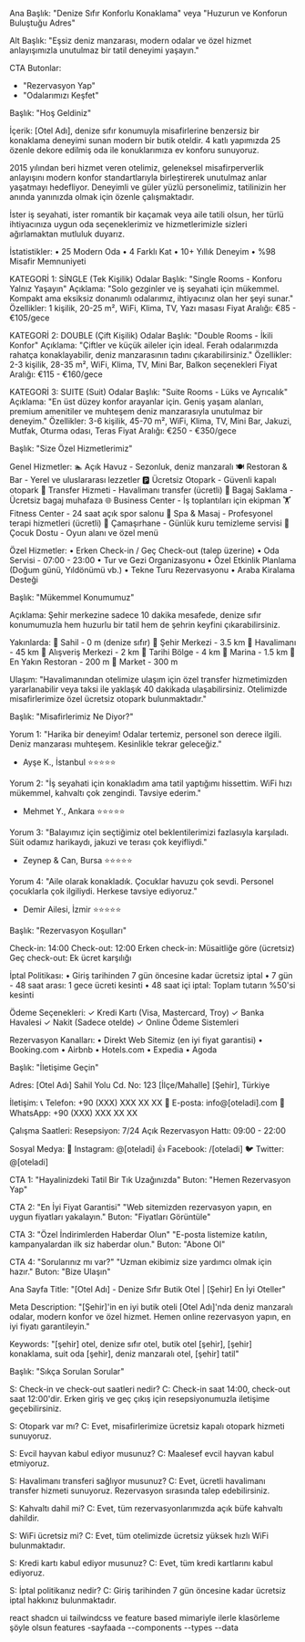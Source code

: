 Ana Başlık:
"Denize Sıfır Konforlu Konaklama"
veya
"Huzurun ve Konforun Buluştuğu Adres"

Alt Başlık:
"Eşsiz deniz manzarası, modern odalar ve özel hizmet anlayışımızla unutulmaz bir tatil deneyimi yaşayın."

CTA Butonlar:
- "Rezervasyon Yap"
- "Odalarımızı Keşfet"

Başlık: "Hoş Geldiniz"

İçerik:
[Otel Adı], denize sıfır konumuyla misafirlerine benzersiz bir konaklama deneyimi sunan modern bir butik oteldir. 4 katlı yapımızda 25 özenle dekore edilmiş oda ile konuklarımıza ev konforu sunuyoruz.

2015 yılından beri hizmet veren otelimiz, geleneksel misafirperverlik anlayışını modern konfor standartlarıyla birleştirerek unutulmaz anlar yaşatmayı hedefliyor. Deneyimli ve güler yüzlü personelimiz, tatilinizin her anında yanınızda olmak için özenle çalışmaktadır.

İster iş seyahati, ister romantik bir kaçamak veya aile tatili olsun, her türlü ihtiyacınıza uygun oda seçeneklerimiz ve hizmetlerimizle sizleri ağırlamaktan mutluluk duyarız.

İstatistikler:
• 25 Modern Oda
• 4 Farklı Kat
• 10+ Yıllık Deneyim
• %98 Misafir Memnuniyeti

KATEGORİ 1: SİNGLE (Tek Kişilik) Odalar
Başlık: "Single Rooms - Konforu Yalnız Yaşayın"
Açıklama: "Solo gezginler ve iş seyahati için mükemmel. Kompakt ama eksiksiz donanımlı odalarımız, ihtiyacınız olan her şeyi sunar."
Özellikler: 1 kişilik, 20-25 m², WiFi, Klima, TV, Yazı masası
Fiyat Aralığı: €85 - €105/gece

KATEGORİ 2: DOUBLE (Çift Kişilik) Odalar
Başlık: "Double Rooms - İkili Konfor"
Açıklama: "Çiftler ve küçük aileler için ideal. Ferah odalarımızda rahatça konaklayabilir, deniz manzarasının tadını çıkarabilirsiniz."
Özellikler: 2-3 kişilik, 28-35 m², WiFi, Klima, TV, Mini Bar, Balkon seçenekleri
Fiyat Aralığı: €115 - €160/gece

KATEGORİ 3: SUITE (Suit) Odalar
Başlık: "Suite Rooms - Lüks ve Ayrıcalık"
Açıklama: "En üst düzey konfor arayanlar için. Geniş yaşam alanları, premium amenitiler ve muhteşem deniz manzarasıyla unutulmaz bir deneyim."
Özellikler: 3-6 kişilik, 45-70 m², WiFi, Klima, TV, Mini Bar, Jakuzi, Mutfak, Oturma odası, Teras
Fiyat Aralığı: €250 - €350/gece

Başlık: "Size Özel Hizmetlerimiz"

Genel Hizmetler:
🏊 Açık Havuz - Sezonluk, deniz manzaralı
🍽️ Restoran & Bar - Yerel ve uluslararası lezzetler
🅿️ Ücretsiz Otopark - Güvenli kapalı otopark
🚖 Transfer Hizmeti - Havalimanı transfer (ücretli)
🧳 Bagaj Saklama - Ücretsiz bagaj muhafaza
🌐 Business Center - İş toplantıları için ekipman
🏋️ Fitness Center - 24 saat açık spor salonu
💆 Spa & Masaj - Profesyonel terapi hizmetleri (ücretli)
🧺 Çamaşırhane - Günlük kuru temizleme servisi
👶 Çocuk Dostu - Oyun alanı ve özel menü

Özel Hizmetler:
• Erken Check-in / Geç Check-out (talep üzerine)
• Oda Servisi - 07:00 - 23:00
• Tur ve Gezi Organizasyonu
• Özel Etkinlik Planlama (Doğum günü, Yıldönümü vb.)
• Tekne Turu Rezervasyonu
• Araba Kiralama Desteği

Başlık: "Mükemmel Konumumuz"

Açıklama:
Şehir merkezine sadece 10 dakika mesafede, denize sıfır konumumuzla hem huzurlu bir tatil hem de şehrin keyfini çıkarabilirsiniz.

Yakınlarda:
📍 Sahil - 0 m (denize sıfır)
📍 Şehir Merkezi - 3.5 km
📍 Havalimanı - 45 km
📍 Alışveriş Merkezi - 2 km
📍 Tarihi Bölge - 4 km
📍 Marina - 1.5 km
📍 En Yakın Restoran - 200 m
📍 Market - 300 m

Ulaşım:
"Havalimanından otelimize ulaşım için özel transfer hizmetimizden yararlanabilir veya taksi ile yaklaşık 40 dakikada ulaşabilirsiniz. Otelimizde misafirlerimize özel ücretsiz otopark bulunmaktadır."

Başlık: "Misafirlerimiz Ne Diyor?"

Yorum 1:
"Harika bir deneyim! Odalar tertemiz, personel son derece ilgili. Deniz manzarası muhteşem. Kesinlikle tekrar geleceğiz."
- Ayşe K., İstanbul ⭐⭐⭐⭐⭐

Yorum 2:
"İş seyahati için konakladım ama tatil yaptığımı hissettim. WiFi hızı mükemmel, kahvaltı çok zengindi. Tavsiye ederim."
- Mehmet Y., Ankara ⭐⭐⭐⭐⭐

Yorum 3:
"Balayımız için seçtiğimiz otel beklentilerimizi fazlasıyla karşıladı. Süit odamız harikaydı, jakuzi ve terası çok keyifliydi."
- Zeynep & Can, Bursa ⭐⭐⭐⭐⭐

Yorum 4:
"Aile olarak konakladık. Çocuklar havuzu çok sevdi. Personel çocuklarla çok ilgiliydi. Herkese tavsiye ediyoruz."
- Demir Ailesi, İzmir ⭐⭐⭐⭐⭐

Başlık: "Rezervasyon Koşulları"

Check-in: 14:00
Check-out: 12:00
Erken check-in: Müsaitliğe göre (ücretsiz)
Geç check-out: Ek ücret karşılığı

İptal Politikası:
• Giriş tarihinden 7 gün öncesine kadar ücretsiz iptal
• 7 gün - 48 saat arası: 1 gece ücreti kesinti
• 48 saat içi iptal: Toplam tutarın %50'si kesinti

Ödeme Seçenekleri:
✓ Kredi Kartı (Visa, Mastercard, Troy)
✓ Banka Havalesi
✓ Nakit (Sadece otelde)
✓ Online Ödeme Sistemleri

Rezervasyon Kanalları:
• Direkt Web Sitemiz (en iyi fiyat garantisi)
• Booking.com
• Airbnb
• Hotels.com
• Expedia
• Agoda

Başlık: "İletişime Geçin"

Adres:
[Otel Adı]
Sahil Yolu Cd. No: 123
[İlçe/Mahalle]
[Şehir], Türkiye

İletişim:
📞 Telefon: +90 (XXX) XXX XX XX
📧 E-posta: info@[oteladi].com
💬 WhatsApp: +90 (XXX) XXX XX XX

Çalışma Saatleri:
Resepsiyon: 7/24 Açık
Rezervasyon Hattı: 09:00 - 22:00

Sosyal Medya:
📱 Instagram: @[oteladi]
👍 Facebook: /[oteladi]
🐦 Twitter: @[oteladi]


CTA 1: "Hayalinizdeki Tatil Bir Tık Uzağınızda"
Buton: "Hemen Rezervasyon Yap"

CTA 2: "En İyi Fiyat Garantisi"
"Web sitemizden rezervasyon yapın, en uygun fiyatları yakalayın."
Buton: "Fiyatları Görüntüle"

CTA 3: "Özel İndirimlerden Haberdar Olun"
"E-posta listemize katılın, kampanyalardan ilk siz haberdar olun."
Buton: "Abone Ol"

CTA 4: "Sorularınız mı var?"
"Uzman ekibimiz size yardımcı olmak için hazır."
Buton: "Bize Ulaşın"

Ana Sayfa Title:
"[Otel Adı] - Denize Sıfır Butik Otel | [Şehir] En İyi Oteller"

Meta Description:
"[Şehir]'in en iyi butik oteli [Otel Adı]'nda deniz manzaralı odalar, modern konfor ve özel hizmet. Hemen online rezervasyon yapın, en iyi fiyatı garantileyin."

Keywords:
"[şehir] otel, denize sıfır otel, butik otel [şehir], [şehir] konaklama, suit oda [şehir], deniz manzaralı otel, [şehir] tatil"

Başlık: "Sıkça Sorulan Sorular"

S: Check-in ve check-out saatleri nedir?
C: Check-in saat 14:00, check-out saat 12:00'dir. Erken giriş ve geç çıkış için resepsiyonumuzla iletişime geçebilirsiniz.

S: Otopark var mı?
C: Evet, misafirlerimize ücretsiz kapalı otopark hizmeti sunuyoruz.

S: Evcil hayvan kabul ediyor musunuz?
C: Maalesef evcil hayvan kabul etmiyoruz.

S: Havalimanı transferi sağlıyor musunuz?
C: Evet, ücretli havalimanı transfer hizmeti sunuyoruz. Rezervasyon sırasında talep edebilirsiniz.

S: Kahvaltı dahil mi?
C: Evet, tüm rezervasyonlarımızda açık büfe kahvaltı dahildir.

S: WiFi ücretsiz mi?
C: Evet, tüm otelimizde ücretsiz yüksek hızlı WiFi bulunmaktadır.

S: Kredi kartı kabul ediyor musunuz?
C: Evet, tüm kredi kartlarını kabul ediyoruz.

S: İptal politikanız nedir?
C: Giriş tarihinden 7 gün öncesine kadar ücretsiz iptal hakkınız bulunmaktadır.

react shadcn ui tailwindcss ve feature based mimariyle ilerle
klasörleme şöyle olsun
features
    -sayfaada
    --components
    --types
    --data

